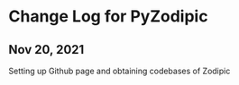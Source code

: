 # Change Log for PyZodipic

## Nov 20, 2021
Setting up Github page and obtaining codebases of Zodipic
